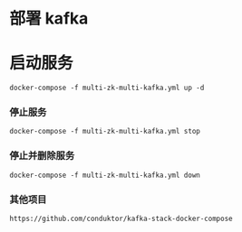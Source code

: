 # 部署 kafka

# 启动服务
```shell
docker-compose -f multi-zk-multi-kafka.yml up -d
```


### 停止服务
```shell
docker-compose -f multi-zk-multi-kafka.yml stop
```


### 停止并删除服务
```shell
docker-compose -f multi-zk-multi-kafka.yml down
```



### 其他项目
```
https://github.com/conduktor/kafka-stack-docker-compose
```












